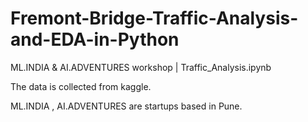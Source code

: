# Fremont-Bridge-Traffic-Analysis-and-EDA-in-Python
ML.INDIA &amp; AI.ADVENTURES workshop | Traffic_Analysis.ipynb

The data is collected from kaggle. 

ML.INDIA , AI.ADVENTURES are startups based in Pune.
